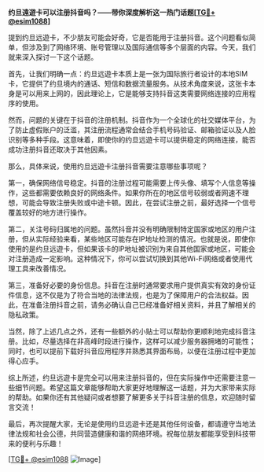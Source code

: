 **约旦遠遊卡可以注册抖音吗？——带你深度解析这一热门话题[[TG💪+ @esim1088](https://t.me/s/esim1088)]**

提到约旦远遊卡，不少朋友可能会好奇，它是否能用于注册抖音。这个问题看似简单，但涉及到了网络环境、账号管理以及国际通信等多个层面的内容。今天，我们就来深入探讨一下这个话题。

首先，让我们明确一点：约旦远遊卡本质上是一张为国际旅行者设计的本地SIM卡，它提供了约旦境内的通话、短信和数据流量服务。从技术角度来说，这张卡本身是可以用来上网的，因此理论上，它是能够支持抖音这类需要网络连接的应用程序的使用。

然而，问题的关键在于抖音的注册机制。抖音作为一个全球化的社交媒体平台，为了防止虚假账户的泛滥，其注册流程通常会结合手机号码验证、邮箱验证以及人脸识别等多种手段。这意味着，即使你的约旦远遊卡可以提供稳定的网络连接，能否成功注册抖音还取决于其他因素。

那么，具体来说，使用约旦远遊卡注册抖音需要注意哪些事项呢？

第一，确保网络信号稳定。抖音的注册过程可能需要上传头像、填写个人信息等操作，这些都需要依赖良好的网络条件。如果你所在的地区信号较弱或者网速不理想，可能会导致注册失败或中途卡顿。因此，在尝试注册之前，最好选择一个信号覆盖较好的地方进行操作。

第二，关注号码归属地的问题。虽然抖音并没有明确限制特定国家或地区的用户注册，但从实际经验来看，某些地区可能存在IP地址检测的情况。也就是说，即使你使用的是约旦远遊卡，但如果该卡的IP地址被识别为来自其他国家或地区，可能会对注册造成一定影响。这种情况下，你可以尝试切换到其他Wi-Fi网络或者使用代理工具来改善情况。

第三，准备好必要的身份信息。抖音在注册时通常要求用户提供真实有效的身份证件信息，这不仅是为了符合当地的法律法规，也是为了保障用户的合法权益。因此，在准备注册抖音之前，请务必确认自己已经准备好相关资料，并且了解相关的隐私政策。

当然，除了上述几点之外，还有一些额外的小贴士可以帮助你更顺利地完成抖音注册。比如，尽量选择在非高峰时段进行操作，这样可以减少服务器拥堵的可能性；同时，也可以提前下载好抖音应用程序并熟悉其界面布局，以便在注册过程中更加得心应手。

综上所述，约旦远遊卡是完全可以用来注册抖音的，但在实际操作中还需要注意一些细节问题。希望这篇文章能够帮助大家更好地理解这一话题，并为大家带来实际的帮助。如果你还有其他疑问或者想要了解更多关于抖音注册的信息，欢迎随时留言交流！

最后，再次提醒大家，无论是使用约旦远遊卡还是其他任何设备，都请遵守当地法律法规和社会公德，共同营造健康和谐的网络环境。祝每位朋友都能享受到科技带来的便利与乐趣！

[[TG💪+ @esim1088](https://t.me/s/esim1088) ![Image](https://i.postimg.cc/4NQfJmqS/Snipaste-2025-05-13-00-14-12.png)]